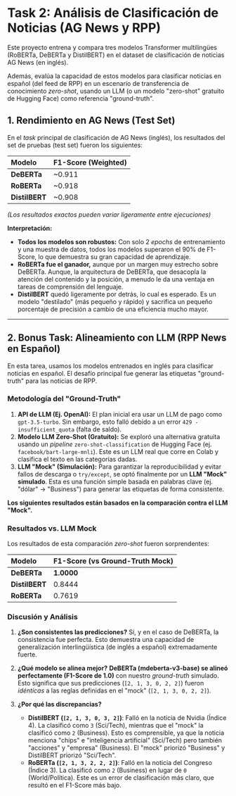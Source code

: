 # Task 2: Análisis de Clasificación de Noticias (AG News y RPP)

Este proyecto entrena y compara tres modelos Transformer multilingües (RoBERTa, DeBERTa y DistilBERT) en el dataset de clasificación de noticias AG News (en inglés).

Además, evalúa la capacidad de estos modelos para clasificar noticias en español (del feed de RPP) en un escenario de transferencia de conocimiento *zero-shot*, usando un LLM (o un modelo "zero-shot" gratuito de Hugging Face) como referencia "ground-truth".

## 1. Rendimiento en AG News (Test Set)



En el *task* principal de clasificación de AG News (inglés), los resultados del set de pruebas (test set) fueron los siguientes:

| Modelo | F1-Score (Weighted) |
| :--- | :--- |
| **DeBERTa** | ~0.911 |
| **RoBERTa** | ~0.918 |
| **DistilBERT** | ~0.908 |

*(Los resultados exactos pueden variar ligeramente entre ejecuciones)*

**Interpretación:**
* **Todos los modelos son robustos:** Con solo 2 *epochs* de entrenamiento y una muestra de datos, todos los modelos superaron el 90% de F1-Score, lo que demuestra su gran capacidad de aprendizaje.
* **RoBERTa fue el ganador,** aunque por un margen muy estrecho sobre DeBERTa. Aunque, la arquitectura de DeBERTa, que desacopla la atención del contenido y la posición, a menudo le da una ventaja en tareas de comprensión del lenguaje.
* **DistilBERT** quedó ligeramente por detrás, lo cual es esperado. Es un modelo "destilado" (más pequeño y rápido) y sacrifica un pequeño porcentaje de precisión a cambio de una eficiencia mucho mayor.

---

## 2. Bonus Task: Alineamiento con LLM (RPP News en Español)

En esta tarea, usamos los modelos entrenados en inglés para clasificar noticias en español. El desafío principal fue generar las etiquetas "ground-truth" para las noticias de RPP.

### Metodología del "Ground-Truth"

1.  **API de LLM (Ej. OpenAI):** El plan inicial era usar un LLM de pago como `gpt-3.5-turbo`. Sin embargo, esto falló debido a un error `429 - insufficient_quota` (falta de saldo).
2.  **Modelo LLM Zero-Shot (Gratuito):** Se exploró una alternativa gratuita usando un *pipeline* `zero-shot-classification` de Hugging Face (ej. `facebook/bart-large-mnli`). Este es un LLM real que corre en Colab y clasifica el texto en las categorías dadas.
3.  **LLM "Mock" (Simulación):** Para garantizar la reproducibilidad y evitar fallos de descarga o `try/except`, se optó finalmente por un **LLM "Mock" simulado**. Esta es una función simple basada en palabras clave (ej. "dólar" -> "Business") para generar las etiquetas de forma consistente.

**Los siguientes resultados están basados en la comparación contra el LLM "Mock".**

### Resultados vs. LLM Mock

Los resultados de esta comparación *zero-shot* fueron sorprendentes:

| Modelo | F1-Score (vs Ground-Truth Mock) |
| :--- | :--- |
| **DeBERTa** | **1.0000** |
| **DistilBERT** | 0.8444 |
| **RoBERTa** | 0.7619 |

### Discusión y Análisis

1.  **¿Son consistentes las predicciones?**
    Sí, y en el caso de DeBERTa, la consistencia fue perfecta. Esto demuestra una capacidad de generalización interlingüística (de inglés a español) extremadamente fuerte.

2.  **¿Qué modelo se alinea mejor?**
    **DeBERTa (mdeberta-v3-base) se alineó perfectamente (F1-Score de 1.0)** con nuestro *ground-truth* simulado. Esto significa que sus predicciones (`[2, 1, 3, 0, 2, 2]`) fueron *idénticas* a las reglas definidas en el "mock" (`[2, 1, 3, 0, 2, 2]`).

3.  **¿Por qué las discrepancias?**
    * **DistilBERT (`[2, 1, 3, 0, 3, 2]`)**: Falló en la noticia de Nvidia (Índice 4). La clasificó como `3` (Sci/Tech), mientras que el "mock" la clasificó como `2` (Business). Esto es comprensible, ya que la noticia menciona "chips" e "inteligencia artificial" (Sci/Tech) pero también "acciones" y "empresa" (Business). El "mock" priorizó "Business" y DistilBERT priorizó "Sci/Tech".
    * **RoBERTa (`[2, 1, 3, 2, 2, 2]`)**: Falló en la noticia del Congreso (Índice 3). La clasificó como `2` (Business) en lugar de `0` (World/Política). Este es un error de clasificación más claro, que resultó en el F1-Score más bajo.
